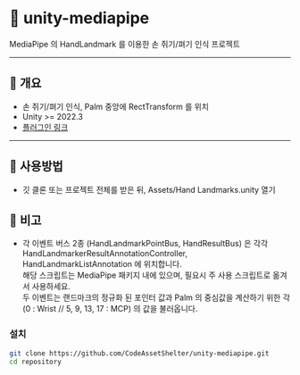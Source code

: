 # 📌 unity-mediapipe

MediaPipe 의 HandLandmark 를 이용한 손 쥐기/펴기 인식 프로젝트

---

## 📝 개요

- 손 쥐기/펴기 인식, Palm 중앙에 RectTransform 를 위치
- Unity >= 2022.3
- [플러그인 링크](https://github.com/homuler/MediaPipeUnityPlugin)

---

## 🚀 사용방법

- 깃 클론 또는 프로젝트 전체를 받은 뒤, Assets/Hand Landmarks.unity 열기

## 🎈 비고
- 각 이벤트 버스 2종 (HandLandmarkPointBus, HandResultBus) 은 각각 HandLandmarkerResultAnnotationController, HandLandmarkListAnnotation 에 위치합니다.<br>
  해당 스크립트는 MediaPipe 패키지 내에 있으며, 필요시 주 사용 스크립트로 옮겨서 사용하세요.<br>
  두 이벤트는 랜드마크의 정규화 된 포인터 값과 Palm 의 중심값을 계산하기 위한 각 (0 : Wrist // 5, 9, 13, 17 : MCP) 의 값을 불러옵니다.

### 설치
```bash
git clone https://github.com/CodeAssetShelter/unity-mediapipe.git
cd repository
